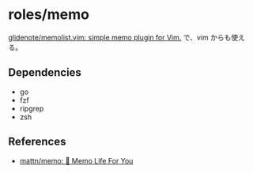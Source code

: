 # roles/memo

[glidenote/memolist.vim: simple memo plugin for Vim.](https://github.com/glidenote/memolist.vim) で、vim からも使える。



## Dependencies
- go
- fzf
- ripgrep
- zsh



## References
- [mattn/memo: 📓 Memo Life For You](https://github.com/mattn/memo)

